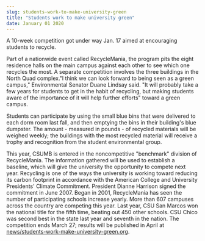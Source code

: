 ```yaml
---
slug: students-work-to-make-university-green
title: "Students work to make university green"
date: January 01 2020
---
```


 
<p>
  A 10-week competition got under way Jan. 17 aimed at encouraging students to
  recycle.
</p>
<p>
  Part of a nationwide event called RecycleMania, the program pits the eight
  residence halls on the main campus against each other to see which one
  recycles the most. A separate competition involves the three buildings in the
  North Quad complex."I think we can look forward to being seen as a green
  campus," Environmental Senator Duane Lindsay said. "It will probably take a
  few years for students to get in the habit of recycling, but making students
  aware of the importance of it will help further efforts" toward a green
  campus.
</p>
<p>
  Students can participate by using the small blue bins that were delivered to
  each dorm room last fall, and then emptying the bins in their building's blue
  dumpster. The amount - measured in pounds - of recycled materials will be
  weighed weekly; the buildings with the most recycled material will receive a
  trophy and recognition from the student environmental group.
</p>
<p>
  This year, CSUMB is entered in the noncompetitive "benchmark" division of
  RecycleMania. The information gathered will be used to establish a baseline,
  which will give the university the opportunity to compete next year. Recycling
  is one of the ways the university is working toward reducing its carbon
  footprint in accordance with the American College and University Presidents'
  Climate Commitment. President Dianne Harrison signed the commitment in June
  2007. Began in 2001, RecycleMania has seen the number of participating schools
  increase yearly. More than 607 campuses across the country are competing this
  year. Last year, CSU San Marcos won the national title for the fifth time,
  beating out 450 other schools. CSU Chico was second best in the state last
  year and seventh in the nation. The competition ends March 27; results will be
  published in April at
  <a href="https://news/students-work-make-university-green.org/"
    >news/students-work-make-university-green.org</a
  >.
</p>
<p></p>
 
